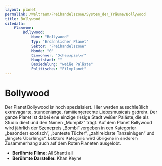 ```yaml
---
layout: planet
permalink: /Weltraum/Freihandelszone/System_der_Träume/Bollywood
title: Bollywood
sitedata:
    Planeten:
        Bollywood:
            Name: "Bollywood"
            Typ: "Erdähnlicher Planet"
            Sektor: "Freihandelszone"
            Monde: "0"
            Einwohner: "Schauspieler"
            Hauptstadt: ""
            Besiedelung: "weiße Paläste"
            Politisches: "Filmplanet"
---
```


# Bollywood

Der Planet Bollywood ist hoch spezialisiert. Hier werden ausschließlich extravagante, stundenlange, familiengerechte Liebesmusicals gedreht. Der ganze Planet ist dabei eine einzige riesige Stadt weißer Paläste, die als Studio dient und den Namen „Mumpitz“ trägt. Auf dem Planet Bollywood wird jährlich der Szenepreis „Bombi“ vergeben in den Kategorien „besonders exotisch“, „bunteste Tücher“, „zahlreichste Tanzeinlagen“ und „längste Überlänge“. Letztere Kategorie wird übrigens in anderem Zusammenhang auch auf dem Roten Planeten ausgelobt.

- **Berühmte Filme:** All Shanti all
- **Berühmte Darsteller:** Khan Keyne
